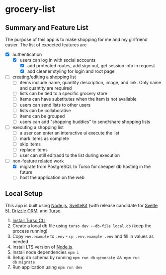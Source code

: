 # grocery-list

## Summary and Feature List

The purpose of this app is to make shopping for me and my girlfriend easier. The list of expected features are

- [x] authentication
  - [x] users can log in with social accounts
    - [x] add protected routes, add sign out, get session info in request
    - [x] add cleaner styling for login and root page
- [ ] creating/editing a shopping list
  - [ ] items include name, quantity description, image, and link. Only name and quantity are required
  - [ ] lists can be tied to a specific grocery store
  - [ ] items can have substitutes when the item is not available
  - [ ] users can send lists to other users
  - [ ] lists can be collaborative
  - [ ] items can be grouped
  - [ ] users can add "shopping buddies" to send/share shopping lists
- [ ] executing a shopping list
  - [ ] a user can enter an interactive ui execute the list
  - [ ] mark items as complete
  - [ ] skip items
  - [ ] replace items
  - [ ] user can still edit/add to the list during execution
- [ ] non-feature related work
  - [x] migrate from PostgreSQL to Turso for cheaper db hosting in the future
  - [ ] host the application on the web

## Local Setup

This app is built using [Node.js](https://nodejs.org/en), [SvelteKit](https://kit.svelte.dev/) (with release candidate for [Svelte 5](https://svelte.dev/blog/svelte-5-release-candidate)), [Drizzle ORM](https://orm.drizzle.team/), and [Turso](https://turso.tech/).

1. [Install Turso CLI](https://docs.turso.tech/cli/introduction)
2. Create a local db file using `turso dev --db-file local.db` (keep the process running)
3. Copy `env.example` to `.env` - `cp .env.example .env` and fill in values as needed
4. Install LTS version of [Node.js](https://nodejs.org/en).
5. Install node dependencies `npm i`
6. Setup db schema by running `npm run db:generate && npm run db:migrate`
7. Run application using `npm run dev`
